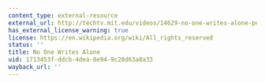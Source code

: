 ```yaml
---
content_type: external-resource
external_url: http://techtv.mit.edu/videos/14629-no-one-writes-alone-peer-review-in-the-classroom-a-guide-for-students
has_external_license_warning: true
license: https://en.wikipedia.org/wiki/All_rights_reserved
status: ''
title: No One Writes Alone
uid: 1713453f-ddcb-4dea-8e94-9c28d63a8a33
wayback_url: ''
---
```

